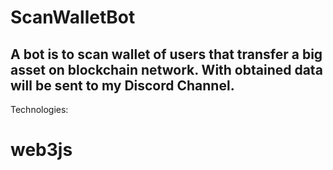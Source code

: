 # ScanWalletBot

## A bot is to scan wallet of users that transfer a big asset on blockchain network. With obtained data will be sent to my Discord Channel.

Technologies: 
# web3js
